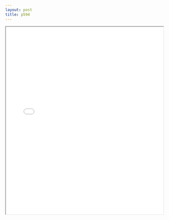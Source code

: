 ```yaml
---
layout: post
title: p594
---
```


<div class="pdf-container">
<iframe src="ea/assets/pdfs/p594.pdf" height="600" width="100%" allowFullScreen="true"></iframe>
</div>

